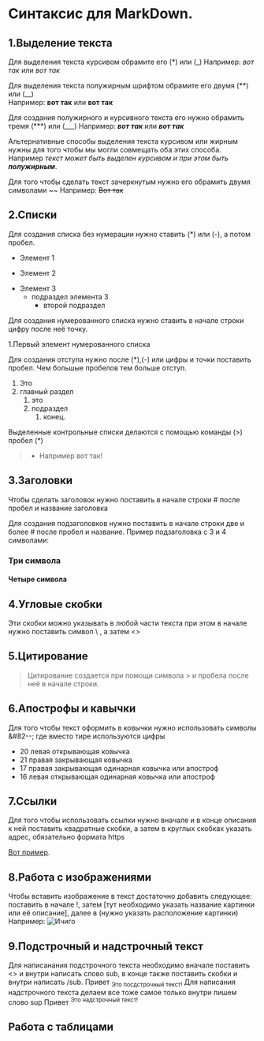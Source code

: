 # Синтаксис для MarkDown.


## 1.Выделение текста
Для выделения текста курсивом обрамите его (*) или (_) 
  Например: *вот так* или _вот так_

Для выделения текста полужирным шрифтом обрамите его двумя (**) или (__)  
Например: **вот так** или __вот так__

Для создания полужирного и курсивного текста его нужно обрамить тремя (***) или (___) 
Например: ___вот так___ или ***вот так***

Альтернативные способы выделения текста курсивом или жирным нужны для того чтобы мы могли совмещать оба этих способа. Например _текст может быть выделен курсивом и при этом быть **полужирным**_.

Для того чтобы сделать текст зачеркнутым нужно его обрамить двумя символами ~~ 
Например: ~~Вот так~~
## 2.Списки
Для создания списка без нумерации нужно ставить (*) или (-), а потом пробел.


* Элемент 1
- Элемент 2
* Элемент 3
  * подраздел элемента 3
     - второй подраздел

Для создания нумерованного списка нужно ставить в начале строки цифру после неё точку.

1.Первый элемент нумерованного списка

Для создания отступа нужно после (*),(-) или цифры и точки поставить пробел. Чем большые пробелов тем больше отступ.

1. Это
1. главный раздел
   1. это
   1. подраздел
        1. конец.   

Выделенные контрольные списки делаются с помощью команды (>) пробел (*) 
> * Например вот так!
## 3.Заголовки

 Чтобы сделать заголовок нужно поставить в начале строки #  после пробел и название заголовка

Для создания подзаголовков нужно поставить в начале строки две и более # после пробел и название.
Пример подзаголовка с 3 и 4 символами:
### Три символа
#### Четыре символа

## 4.Угловые скобки

Эти скобки можно указывать в любой части текста при этом в начале нужно поставить символ \ , а затем <>

## 5.Цитирование
> Цитирование создается при помощи символа > и пробела после неё в начале строки.

## 6.Апострофы и кавычки
Для того чтобы текст оформить в ковычки нужно использовать символы &#82--; где вместо тире используются цифры 
* 20 левая открывающая ковычка
* 21 правая закрывающая ковычка
* 17 правая закрывающая одинарная ковычка или апостроф
* 16 левая открывающая одинарная ковычка или апостроф

## 7.Ссылки

Для того чтобы использовать ссылки нужно вначале и в конце описания к ней поставить квадратные скобки, а затем в круглых скобках указать адрес, обязательно формата https

[Вот пример](https://docs.microsoft.com/ru-ru/contribute/how-to-write-links).

## 8.Работа с изображениями
Чтобы вставить изображение в текст достаточно добавить следующее: поставить в начале !, затем [тут необходимо указать название картинки или её описание], далее в (нужно указать расположение картинки)
Например:
![Ичиго](../Git%20test/%D0%9A%D0%B0%D1%80%D1%82%D0%B8%D0%BD%D0%BA%D0%B0%20%D0%B4%D0%BB%D1%8F%20%D0%BC%D0%B4.jpg)



## 9.Подстрочный и надстрочный текст
Для написанания подстрочного текста необходимо вначале поставить <> и внутри написать слово sub, в конце также поставить скобки и внутри написать /sub.
Привет <sub> Это посдстрочный текст!</sub>
Для написания надстрочного текста делаем все тоже самое только внутри пишем слово sup
Привет <sup> Это надстрочный текст!</sup>

## Работа с таблицами
